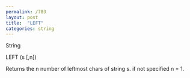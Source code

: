 ```yaml
---
permalink: /783
layout: post
title:  "LEFT"
categories: string
---
```

String

LEFT (s [,n])

Returns the n number of leftmost chars of string s. if not specified n = 1.

